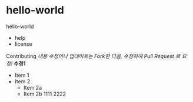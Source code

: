 # hello-world
hello-world


- help
- license

Contributing
*내용 수정이나 업데이트는 Fork한 다음, 수정하여 Pull Request 로 요청!*
**수정1**
* Item 1
* Item 2
  * Item 2a
  * Item 2b
1111
2222
